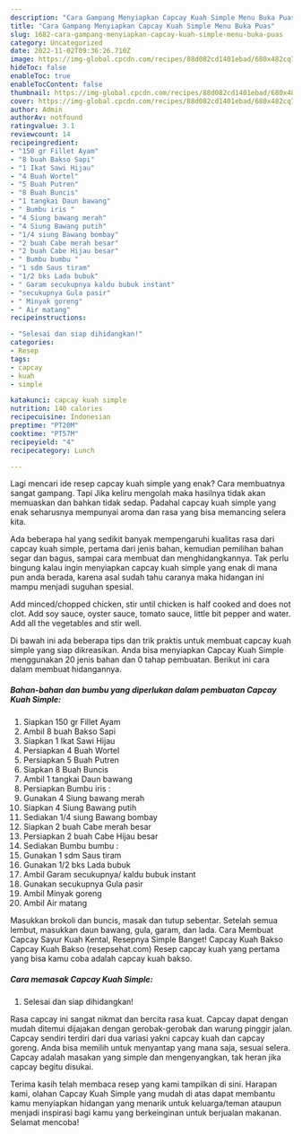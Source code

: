 ```yaml
---
description: "Cara Gampang Menyiapkan Capcay Kuah Simple Menu Buka Puas"
title: "Cara Gampang Menyiapkan Capcay Kuah Simple Menu Buka Puas"
slug: 1682-cara-gampang-menyiapkan-capcay-kuah-simple-menu-buka-puas
category: Uncategorized
date: 2022-11-02T09:36:26.710Z
image: https://img-global.cpcdn.com/recipes/88d082cd1401ebad/680x482cq70/capcay-kuah-simple-foto-resep-utama.jpg
hideToc: false
enableToc: true
enableTocContent: false
thumbnail: https://img-global.cpcdn.com/recipes/88d082cd1401ebad/680x482cq70/capcay-kuah-simple-foto-resep-utama.jpg
cover: https://img-global.cpcdn.com/recipes/88d082cd1401ebad/680x482cq70/capcay-kuah-simple-foto-resep-utama.jpg
author: Admin
authorAv: notfound
ratingvalue: 3.1
reviewcount: 14
recipeingredient:
- "150 gr Fillet Ayam"
- "8 buah Bakso Sapi"
- "1 Ikat Sawi Hijau"
- "4 Buah Wortel"
- "5 Buah Putren"
- "8 Buah Buncis"
- "1 tangkai Daun bawang"
- " Bumbu iris "
- "4 Siung bawang merah"
- "4 Siung Bawang putih"
- "1/4 siung Bawang bombay"
- "2 buah Cabe merah besar"
- "2 buah Cabe Hijau besar"
- " Bumbu bumbu "
- "1 sdm Saus tiram"
- "1/2 bks Lada bubuk"
- " Garam secukupnya kaldu bubuk instant"
- "secukupnya Gula pasir"
- " Minyak goreng"
- " Air matang"
recipeinstructions:

- "Selesai dan siap dihidangkan!"
categories:
- Resep
tags:
- capcay
- kuah
- simple

katakunci: capcay kuah simple 
nutrition: 140 calories
recipecuisine: Indonesian
preptime: "PT20M"
cooktime: "PT57M"
recipeyield: "4"
recipecategory: Lunch

---
```



Lagi mencari ide resep capcay kuah simple yang enak? Cara membuatnya sangat gampang. Tapi Jika keliru mengolah maka hasilnya tidak akan memuaskan dan bahkan tidak sedap. Padahal capcay kuah simple yang enak seharusnya mempunyai aroma dan rasa yang bisa memancing selera kita.


Ada beberapa hal yang sedikit banyak mempengaruhi kualitas rasa dari capcay kuah simple, pertama dari jenis bahan, kemudian pemilihan bahan segar dan bagus, sampai cara membuat dan menghidangkannya. Tak perlu bingung kalau ingin menyiapkan capcay kuah simple yang enak di mana pun anda berada, karena asal sudah tahu caranya maka hidangan ini mampu menjadi suguhan spesial.

Add minced/chopped chicken, stir until chicken is half cooked and does not clot. Add soy sauce, oyster sauce, tomato sauce, little bit pepper and water. Add all the vegetables and stir well.


Di bawah ini ada beberapa tips dan trik praktis untuk membuat capcay kuah simple yang siap dikreasikan. Anda bisa menyiapkan Capcay Kuah Simple menggunakan 20 jenis bahan dan 0 tahap pembuatan. Berikut ini cara dalam membuat hidangannya.

<!--inarticleads1-->

##### Bahan-bahan dan bumbu yang diperlukan dalam pembuatan Capcay Kuah Simple:

1. Siapkan 150 gr Fillet Ayam
1. Ambil 8 buah Bakso Sapi
1. Siapkan 1 Ikat Sawi Hijau
1. Persiapkan 4 Buah Wortel
1. Persiapkan 5 Buah Putren
1. Siapkan 8 Buah Buncis
1. Ambil 1 tangkai Daun bawang
1. Persiapkan  Bumbu iris :
1. Gunakan 4 Siung bawang merah
1. Siapkan 4 Siung Bawang putih
1. Sediakan 1/4 siung Bawang bombay
1. Siapkan 2 buah Cabe merah besar
1. Persiapkan 2 buah Cabe Hijau besar
1. Sediakan  Bumbu bumbu :
1. Gunakan 1 sdm Saus tiram
1. Gunakan 1/2 bks Lada bubuk
1. Ambil  Garam secukupnya/ kaldu bubuk instant
1. Gunakan secukupnya Gula pasir
1. Ambil  Minyak goreng
1. Ambil  Air matang


Masukkan brokoli dan buncis, masak dan tutup sebentar. Setelah semua lembut, masukkan daun bawang, gula, garam, dan lada. Cara Membuat Capcay Sayur Kuah Kental, Resepnya Simple Banget! Capcay Kuah Bakso Capcay Kuah Bakso (resepsehat.com) Resep capcay kuah yang pertama yang bisa kamu coba adalah capcay kuah bakso. 

<!--inarticleads2-->

##### Cara memasak Capcay Kuah Simple:


1. Selesai dan siap dihidangkan!

Rasa capcay ini sangat nikmat dan bercita rasa kuat. Capcay dapat dengan mudah ditemui dijajakan dengan gerobak-gerobak dan warung pinggir jalan. Capcay sendiri terdiri dari dua variasi yakni capcay kuah dan capcay goreng. Anda bisa memilih untuk menyantap yang mana saja, sesuai selera. Capcay adalah masakan yang simple dan mengenyangkan, tak heran jika capcay begitu disukai. 

Terima kasih telah membaca resep yang kami tampilkan di sini. Harapan kami, olahan Capcay Kuah Simple yang mudah di atas dapat membantu kamu menyiapkan hidangan yang menarik untuk keluarga/teman ataupun menjadi inspirasi bagi kamu yang berkeinginan untuk berjualan makanan. Selamat mencoba!

